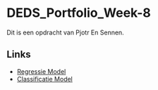 # DEDS_Portfolio_Week-8
Dit is een opdracht van Pjotr En Sennen.

## Links
- [Regressie Model](Reg.html)
- [Classificatie Model](Class.html)